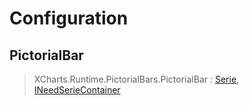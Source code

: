 # Configuration

## PictorialBar

> XCharts.Runtime.PictorialBars.PictorialBar : [Serie](https://xcharts-team.github.io/docs/configuration#serie), [INeedSerieContainer](https://xcharts-team.github.io/docs/configuration#ineedseriecontainer)

